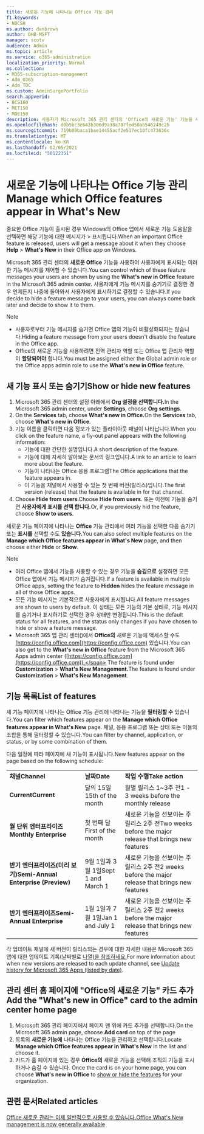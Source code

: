 ```yaml
---
title: 새로운 기능에 나타나는 Office 기능 관리
f1.keywords:
- NOCSH
ms.author: danbrown
author: DHB-MSFT
manager: scotv
audience: Admin
ms.topic: article
ms.service: o365-administration
localization_priority: Normal
ms.collection:
- M365-subscription-management
- Adm_O365
- Adm_TOC
ms.custom: AdminSurgePortfolio
search.appverid:
- BCS160
- MET150
- MOE150
description: 사용자가 Microsoft 365 관리 센터의 'Office의 새로운 기능' 기능을 사용하여 Windows에서 Office 앱의 새로운 기능 > 도움말을 선택할 때 표시하거나 숨길 Office 기능을 결정하세요.
ms.openlocfilehash: d0b5bc3e643b306d9a38a707fed50ab546249c2b
ms.sourcegitcommit: 719b89baca1bae14455acf2e517ec18fc473636c
ms.translationtype: MT
ms.contentlocale: ko-KR
ms.lasthandoff: 02/05/2021
ms.locfileid: "50122351"
---
```

# <a name="manage-which-office-features-appear-in-whats-new"></a><span data-ttu-id="59b89-103">새로운 기능에 나타나는 Office 기능 관리</span><span class="sxs-lookup"><span data-stu-id="59b89-103">Manage which Office‎ features appear in What's New</span></span>

<span data-ttu-id="59b89-104">중요한 Office 기능이 출시된 경우 Windows의 Office 앱에서 새로운 기능 도움말을 선택하면 해당 기능에 대한 메시지가  >   표시됩니다.</span><span class="sxs-lookup"><span data-stu-id="59b89-104">When an important ‎Office‎ feature is released, users will get a message about it when they choose **Help** > **What's New** in their ‎‎Office‎‎ app on ‎Windows‎.</span></span>

<span data-ttu-id="59b89-105">Microsoft 365 관리 센터의 **새로운 Office** 기능을 사용하여 사용자에게 표시되는 이러한 기능 메시지를 제어할 수 있습니다.</span><span class="sxs-lookup"><span data-stu-id="59b89-105">You can control which of these feature messages your users are shown by using the **What's new in Office** feature in the Microsoft 365 admin center.</span></span> <span data-ttu-id="59b89-106">사용자에게 기능 메시지를 숨기기로 결정한 경우 언제든지 나중에 돌아와서 사용자에게 표시하기로 결정할 수 있습니다.</span><span class="sxs-lookup"><span data-stu-id="59b89-106">If you decide to hide a feature message to your users, you can always come back later and decide to show it to them.</span></span>

> [!NOTE]
> - <span data-ttu-id="59b89-107">사용자로부터 기능 메시지를 숨기면 Office 앱의 기능이 비활성화되지는 않습니다.</span><span class="sxs-lookup"><span data-stu-id="59b89-107">Hiding a feature message from your users doesn't disable the feature in the Office app.</span></span>
> - <span data-ttu-id="59b89-108">Office의 새로운 기능을 사용하려면 전역 관리자 역할 또는 Office 앱 관리자 역할이 **할당되어야** 합니다.</span><span class="sxs-lookup"><span data-stu-id="59b89-108">You must be assigned either the Global admin role or the Office apps admin role to use the **What's new in Office** feature.</span></span>

## <a name="show-or-hide-new-features"></a><span data-ttu-id="59b89-109">새 기능 표시 또는 숨기기</span><span class="sxs-lookup"><span data-stu-id="59b89-109">Show or hide new features</span></span> 

1. <span data-ttu-id="59b89-110">Microsoft 365 관리 센터의 설정 아래에서 **Org 설정을 선택합니다.**</span><span class="sxs-lookup"><span data-stu-id="59b89-110">In the Microsoft 365 admin center, under **Settings**, choose **Org settings**.</span></span>
2. <span data-ttu-id="59b89-111">On the **Services** tab, choose **What's new in Office.**</span><span class="sxs-lookup"><span data-stu-id="59b89-111">On the **Services** tab, choose **What's new in Office**.</span></span>
3. <span data-ttu-id="59b89-112">기능 이름을 클릭하면 다음 정보가 있는 플라이아웃 패널이 나타납니다.</span><span class="sxs-lookup"><span data-stu-id="59b89-112">When you click on the feature name, a fly-out panel appears with the following information:</span></span>
     - <span data-ttu-id="59b89-113">기능에 대한 간단한 설명입니다.</span><span class="sxs-lookup"><span data-stu-id="59b89-113">A short description of the feature.</span></span>
     - <span data-ttu-id="59b89-114">기능에 대해 자세히 알아보는 문서의 링크입니다.</span><span class="sxs-lookup"><span data-stu-id="59b89-114">A link to an article to learn more about the feature.</span></span>
     - <span data-ttu-id="59b89-115">기능이 나타나는 Office 응용 프로그램</span><span class="sxs-lookup"><span data-stu-id="59b89-115">The Office applications that the feature appears in.</span></span>
     - <span data-ttu-id="59b89-116">이 기능을 채널에서 사용할 수 있는 첫 번째 버전(릴리스)입니다.</span><span class="sxs-lookup"><span data-stu-id="59b89-116">The first version (release) that the feature is available in for that channel.</span></span>
4. <span data-ttu-id="59b89-117">Choose **Hide from users**.</span><span class="sxs-lookup"><span data-stu-id="59b89-117">Choose **Hide from users**.</span></span> <span data-ttu-id="59b89-118">또는 이전에 기능을 숨기면 **사용자에게 표시를 선택 합니다.**</span><span class="sxs-lookup"><span data-stu-id="59b89-118">Or, if you previously hid the feature, choose **Show to users**.</span></span>

<span data-ttu-id="59b89-119">새로운 기능 페이지에 나타나는 **Office** 기능 관리에서 여러 기능을 선택한 다음 숨기기 또는 **표시를** 선택할 수도 **있습니다.**</span><span class="sxs-lookup"><span data-stu-id="59b89-119">You can also select multiple features on the **Manage which ‎Office‎ features appear in What's New** page, and then choose either **Hide** or **Show**.</span></span>

> [!NOTE]
> - <span data-ttu-id="59b89-120">여러 Office 앱에서 기능을 사용할 수 있는 경우 기능을 **숨김으로** 설정하면 모든 Office 앱에서 기능 메시지가 숨겨집니다.</span><span class="sxs-lookup"><span data-stu-id="59b89-120">If a feature is available in multiple Office apps, setting the feature to **Hidden** hides the feature message in all of those Office apps.</span></span>
> - <span data-ttu-id="59b89-121">모든 기능 메시지는 기본적으로 사용자에게 표시됩니다.</span><span class="sxs-lookup"><span data-stu-id="59b89-121">All feature messages are shown to users by default.</span></span> <span data-ttu-id="59b89-122">이 상태는 모든 기능의 기본 상태로, 기능 메시지를 숨기거나 표시하기로 선택한 경우 상태만 변경됩니다.</span><span class="sxs-lookup"><span data-stu-id="59b89-122">This is the default status for all features, and the status only changes if you have chosen to hide or show a feature message.</span></span>
> - <span data-ttu-id="59b89-123">Microsoft 365 앱 관리 센터()에서 **Office의** 새로운 기능에 액세스할 수도 [https://config.office.com](https://config.office.com) 있습니다.</span><span class="sxs-lookup"><span data-stu-id="59b89-123">You can also get to the **What's new in Office** feature from the Microsoft 365 Apps admin center ([https://config.office.com](https://config.office.com)).</span></span> <span data-ttu-id="59b89-124">The feature is found under **Customization**  >  **What's New Management.**</span><span class="sxs-lookup"><span data-stu-id="59b89-124">The feature is found under **Customization** > **What's New Management**.</span></span>

## <a name="list-of-features"></a><span data-ttu-id="59b89-125">기능 목록</span><span class="sxs-lookup"><span data-stu-id="59b89-125">List of features</span></span>

<span data-ttu-id="59b89-126">새 기능 페이지에 나타나는 Office 기능 관리에 나타나는 기능을 **필터링할 수** 있습니다.</span><span class="sxs-lookup"><span data-stu-id="59b89-126">You can filter which features appear on the **Manage which ‎Office‎ features appear in What's New** page.</span></span> <span data-ttu-id="59b89-127">채널, 응용 프로그램 또는 상태 또는 이들의 조합을 통해 필터링할 수 있습니다.</span><span class="sxs-lookup"><span data-stu-id="59b89-127">You can filter by channel, application, or status, or by some combination of them.</span></span>

<span data-ttu-id="59b89-128">다음 일정에 따라 페이지에 새 기능이 표시됩니다.</span><span class="sxs-lookup"><span data-stu-id="59b89-128">New features appear on the page based on the following schedule:</span></span>

||||
|:-----|:-----|:-----|
|<span data-ttu-id="59b89-129">**채널**</span><span class="sxs-lookup"><span data-stu-id="59b89-129">**Channel**</span></span> <br/> |<span data-ttu-id="59b89-130">**날짜**</span><span class="sxs-lookup"><span data-stu-id="59b89-130">**Date**</span></span> <br/> |<span data-ttu-id="59b89-131">**작업 수행**</span><span class="sxs-lookup"><span data-stu-id="59b89-131">**Take action**</span></span> <br/> |
|<span data-ttu-id="59b89-132">**Current**</span><span class="sxs-lookup"><span data-stu-id="59b89-132">**Current**</span></span> <br/> |<span data-ttu-id="59b89-133">달의 15일</span><span class="sxs-lookup"><span data-stu-id="59b89-133">15th of the month</span></span>  <br/> |<span data-ttu-id="59b89-134">월별 릴리스 1~3주 전</span><span class="sxs-lookup"><span data-stu-id="59b89-134">1 - 3 weeks before the monthly release</span></span> <br/> |
|<span data-ttu-id="59b89-135">**월 단위 엔터프라이즈**</span><span class="sxs-lookup"><span data-stu-id="59b89-135">**Monthly Enterprise**</span></span> <br/> |<span data-ttu-id="59b89-136">첫 번째 달</span><span class="sxs-lookup"><span data-stu-id="59b89-136">First of the month</span></span>  <br/> |<span data-ttu-id="59b89-137">새로운 기능을 선보이는 주 릴리스 2주 전</span><span class="sxs-lookup"><span data-stu-id="59b89-137">Two weeks before the major release that brings new features</span></span> |
|<span data-ttu-id="59b89-138">**반기 엔터프라이즈(미리 보기)**</span><span class="sxs-lookup"><span data-stu-id="59b89-138">**Semi-Annual Enterprise (Preview)**</span></span> <br/> |<span data-ttu-id="59b89-139">9월 1일과 3월 1일</span><span class="sxs-lookup"><span data-stu-id="59b89-139">Sept 1 and March 1</span></span> <br/> | <span data-ttu-id="59b89-140">새로운 기능을 선보이는 주 릴리스 2주 전</span><span class="sxs-lookup"><span data-stu-id="59b89-140">2 weeks before the major release that brings new features</span></span>|
|<span data-ttu-id="59b89-141">**반기 엔터프라이즈**</span><span class="sxs-lookup"><span data-stu-id="59b89-141">**Semi-Annual Enterprise**</span></span> <br/> |<span data-ttu-id="59b89-142">1월 1일과 7월 1일</span><span class="sxs-lookup"><span data-stu-id="59b89-142">Jan 1 and July 1</span></span> <br/> | <span data-ttu-id="59b89-143">새로운 기능을 선보이는 주 릴리스 2주 전</span><span class="sxs-lookup"><span data-stu-id="59b89-143">2 weeks before the major release that brings new features</span></span><br/> |

<span data-ttu-id="59b89-144">각 업데이트 채널에 새 버전이 릴리스되는 경우에 대한 자세한 내용은 Microsoft 365 앱에 대한 업데이트 기록(날짜별로 [나열)을 참조하세요.](https://docs.microsoft.com/officeupdates/update-history-microsoft365-apps-by-date)</span><span class="sxs-lookup"><span data-stu-id="59b89-144">For more information about when new versions are released to each update channel, see [Update history for Microsoft 365 Apps (listed by date)](https://docs.microsoft.com/officeupdates/update-history-microsoft365-apps-by-date).</span></span>

## <a name="add-the-whats-new-in-office-card-to-the-admin-center-home-page"></a><span data-ttu-id="59b89-145">관리 센터 홈 페이지에 "Office의 새로운 기능" 카드 추가</span><span class="sxs-lookup"><span data-stu-id="59b89-145">Add the "What's new in Office" card to the admin center home page</span></span>

1. <span data-ttu-id="59b89-146">Microsoft 365 관리 페이지에서  페이지 맨 위에 카드 추가를 선택합니다.</span><span class="sxs-lookup"><span data-stu-id="59b89-146">On the Microsoft 365 admin page, choose **Add card** on top of the page</span></span>
2. <span data-ttu-id="59b89-147">목록의 **새로운 기능에** 나타나는 Office 기능을 관리하고 선택합니다.</span><span class="sxs-lookup"><span data-stu-id="59b89-147">Locate **Manage which Office features appear in What's New** in the list and choose it.</span></span>
3. <span data-ttu-id="59b89-148">카드가 홈 페이지에 있는 경우 **Office의** 새로운 기능을 선택해 조직의 기능을 표시하거나 숨길 수 있습니다. [](#show-or-hide-new-features)</span><span class="sxs-lookup"><span data-stu-id="59b89-148">Once the card is on your home page, you can choose **What's new in Office** to [show or hide the features](#show-or-hide-new-features) for your organization.</span></span>


## <a name="related-articles"></a><span data-ttu-id="59b89-149">관련 문서</span><span class="sxs-lookup"><span data-stu-id="59b89-149">Related articles</span></span>

[<span data-ttu-id="59b89-150">Office 새로운 관리는 이제 일반적으로 사용할 수 있습니다.</span><span class="sxs-lookup"><span data-stu-id="59b89-150">Office What's New management is now generally available</span></span>](https://techcommunity.microsoft.com/t5/microsoft-365-blog/office-what-s-new-management-is-now-generally-available/ba-p/1179954)